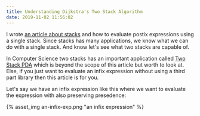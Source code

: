 ```yaml
---
title: Understanding Dijkstra's Two Stack Algorithm
date: 2019-11-02 11:56:02
---
```


I wrote [an article about stacks](https://medium.com/@eauditory3/what-are-stack-based-calculators-cf2dbe249264) and how to evaluate postix expressions using a single stack. Since stacks has many applications, we know what we can do with a single stack. And know let's see what two stacks are capable of.

In Computer Science two stacks has an important application called [Two Stack PDA](https://www.quora.com/What-is-two-stack-pushdown-automata) which is beyond the scope of this article but worth to look at. Else, if you just want to evaluate an infix expression without using a third part library then this article is for you.

Let's say we have an infix expression like this where we want to evaluate the expression with also preserving presedence:

{% asset_img an-infix-exp.png "an infix expression" %}
